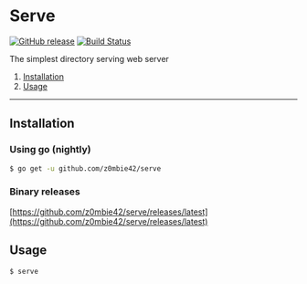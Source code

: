 # Serve

[![GitHub release](https://img.shields.io/github/release/z0mbie42/serve.svg)](https://github.com/z0mbie42/serve/releases/latest)
[![Build Status](https://travis-ci.org/z0mbie42/serve.svg?branch=master)](https://travis-ci.org/z0mbie42/serve)

The simplest directory serving web server

1. [Installation](#installation)
2. [Usage](#usage)

-------------------

## Installation

### Using go (nightly)

```bash
$ go get -u github.com/z0mbie42/serve
```

### Binary releases

[https://github.com/z0mbie42/serve/releases/latest](https://github.com/z0mbie42/serve/releases/latest)



## Usage

```bash
$ serve
```

